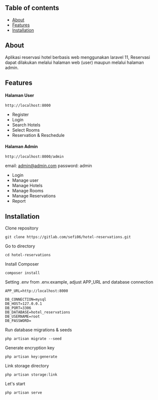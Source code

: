 ## Table of contents

- [About](#about)
- [Features](#features)
- [Installation](#installation)


## About

Aplikasi reservasi hotel berbasis web menggunakan laravel 11, Reservasi dapat dilakukan melalui halaman web (user) maupun melalui halaman admin.

## Features

#### Halaman User

```
http://localhost:8000
```

- Register
- Login
- Search Hotels
- Select Rooms
- Reservation & Reschedule

#### Halaman Admin

```
http://localhost:8000/admin
```
email: admin@admin.com
password: admin

- Login
- Manage user
- Manage Hotels
- Manage Rooms
- Manage Reservations
- Report

## Installation

Clone repository
```
git clone https://gitlab.com/sefi06/hotel-reservations.git
```

Go to directory
```
cd hotel-reservations
```

Install Composer
```
composer install
```

Setting .env from .env.example, adjust APP_URL and database connection
```
APP_URL=http://localhost:8000

DB_CONNECTION=mysql
DB_HOST=127.0.0.1
DB_PORT=3306
DB_DATABASE=hotel_reservations
DB_USERNAME=root
DB_PASSWORD=
```

Run database migrations & seeds
```
php artisan migrate --seed
```

Generate encryption key
```
php artisan key:generate
```

Link storage directory
```
php artisan storage:link
```

Let's start
```
php artisan serve
```